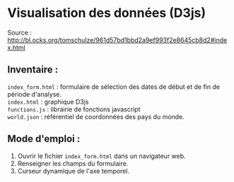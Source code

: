 # Visualisation des données (D3js)
Source : http://bl.ocks.org/tomschulze/961d57bd1bbd2a9ef993f2e8645cb8d2#index.html

## Inventaire :  
`index_form.html` : formulaire de sélection des dates de début et de fin de période d'analyse.  
`index.html` : graphique D3js  
`functions.js` : librairie de fonctions javascript  
`world.json` : référentiel de coordonnées des pays du monde.  

## Mode d'emploi :  
1. Ouvrir le fichier `index_form.html` dans un navigateur web.
2. Renseigner les champs du formulaire.
3. Curseur dynamique de l'axe temporel.
